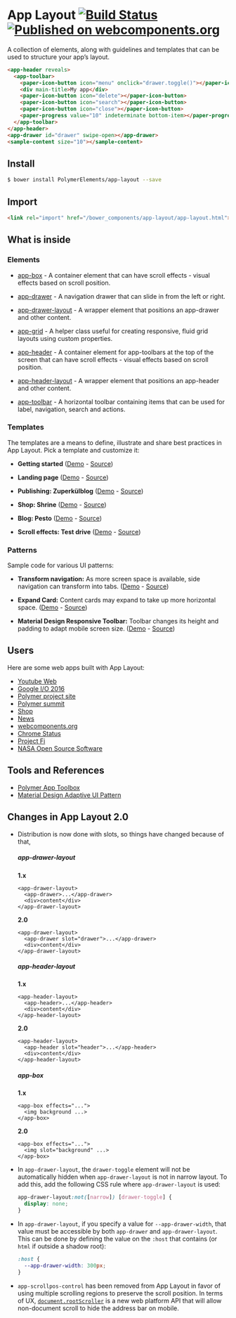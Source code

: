 # App Layout [![Build Status](https://travis-ci.org/PolymerElements/app-layout.svg?branch=master)](https://travis-ci.org/PolymerElements/app-layout) [![Published on webcomponents.org](https://img.shields.io/badge/webcomponents.org-published-blue.svg)](https://beta.webcomponents.org/element/PolymerElements/app-layout)

A collection of elements, along with guidelines and templates that can be used to structure your app’s layout.

<!---
```
<custom-element-demo height="368">
  <template>
    <script src="../webcomponentsjs/webcomponents-lite.min.js"></script>
    <link rel="import" href="app-drawer/app-drawer.html">
    <link rel="import" href="app-header/app-header.html">
    <link rel="import" href="app-toolbar/app-toolbar.html">
    <link rel="import" href="demo/sample-content.html">
    <link rel="import" href="../iron-flex-layout/iron-flex-layout.html">
    <link rel="import" href="../iron-icons/iron-icons.html">
    <link rel="import" href="../paper-icon-button/paper-icon-button.html">
    <link rel="import" href="../paper-progress/paper-progress.html">
    <custom-style>
      <style is="custom-style">
        html, body {
          margin: 0;
          font-family: 'Roboto', 'Noto', sans-serif;
          -webkit-font-smoothing: antialiased;
          background: #f1f1f1;
          max-height: 368px;
        }
        app-toolbar {
          background-color: #4285f4;
          color: #fff;
        }

        paper-icon-button {
          --paper-icon-button-ink-color: white;
        }

        paper-icon-button + [main-title] {
          margin-left: 24px;
        }
        paper-progress {
          display: block;
          width: 100%;
          --paper-progress-active-color: rgba(255, 255, 255, 0.5);
          --paper-progress-container-color: transparent;
        }
        app-header {
          @apply --layout-fixed-top;
          color: #fff;
          --app-header-background-rear-layer: {
            background-color: #ef6c00;
          };
        }
        app-drawer {
          --app-drawer-scrim-background: rgba(0, 0, 100, 0.8);
          --app-drawer-content-container: {
            background-color: #B0BEC5;
          }
        }
        sample-content {
          padding-top: 64px;
        }
      </style>
    </custom-style>
    <next-code-block></next-code-block>
  </template>
</custom-element-demo>
```
-->
```html
<app-header reveals>
  <app-toolbar>
    <paper-icon-button icon="menu" onclick="drawer.toggle()"></paper-icon-button>
    <div main-title>My app</div>
    <paper-icon-button icon="delete"></paper-icon-button>
    <paper-icon-button icon="search"></paper-icon-button>
    <paper-icon-button icon="close"></paper-icon-button>
    <paper-progress value="10" indeterminate bottom-item></paper-progress>
  </app-toolbar>
</app-header>
<app-drawer id="drawer" swipe-open></app-drawer>
<sample-content size="10"></sample-content>
```

## Install

```bash
$ bower install PolymerElements/app-layout --save
```

## Import

```html
<link rel="import" href="/bower_components/app-layout/app-layout.html">
```

## What is inside

### Elements

- [app-box](/app-box) - A container element that can have scroll effects - visual effects based on scroll position.

- [app-drawer](/app-drawer) - A navigation drawer that can slide in from the left or right.

- [app-drawer-layout](/app-drawer-layout) - A wrapper element that positions an app-drawer and other content.

- [app-grid](/app-grid) - A helper class useful for creating responsive, fluid grid layouts using custom properties.

- [app-header](/app-header) - A container element for app-toolbars at the top of the screen that can have scroll effects - visual effects based on scroll position.

- [app-header-layout](/app-header-layout) - A wrapper element that positions an app-header and other content.

- [app-toolbar](/app-toolbar) - A horizontal toolbar containing items that can be used for label, navigation, search and actions.

### Templates

The templates are a means to define, illustrate and share best practices in App Layout. Pick a template and customize it:

- **Getting started**
([Demo](https://polymerelements.github.io/app-layout/templates/getting-started) - [Source](/templates/getting-started))

- **Landing page**
([Demo](https://polymerelements.github.io/app-layout/templates/landing-page) - [Source](/templates/landing-page))

- **Publishing: Zuperkülblog**
([Demo](https://polymerelements.github.io/app-layout/templates/publishing) - [Source](/templates/publishing))

- **Shop: Shrine**
([Demo](https://polymerelements.github.io/app-layout/templates/shrine) - [Source](/templates/shrine))

- **Blog: Pesto**
([Demo](https://polymerelements.github.io/app-layout/templates/pesto) - [Source](/templates/pesto))

- **Scroll effects: Test drive**
([Demo](https://polymerelements.github.io/app-layout/templates/test-drive) - [Source](/templates/test-drive))

### Patterns

Sample code for various UI patterns:

- **Transform navigation:**
As more screen space is available, side navigation can transform into tabs.
([Demo](https://www.webcomponents.org/element/PolymerElements/app-layout/demo/patterns/transform-navigation/index.html) - [Source](/patterns/transform-navigation/x-app.html))

- **Expand Card:**
Content cards may expand to take up more horizontal space.
([Demo](https://www.webcomponents.org/element/PolymerElements/app-layout/demo/patterns/expand-card/index.html) - [Source](/patterns/expand-card/index.html))

- **Material Design Responsive Toolbar:**
Toolbar changes its height and padding to adapt mobile screen size.
([Demo](https://www.webcomponents.org/element/PolymerElements/app-layout/demo/patterns/md-responsive-toolbar/index.html) - [Source](/patterns/md-responsive-toolbar/index.html))

## Users

Here are some web apps built with App Layout:

- [Youtube Web](https://www.youtube.com/new)
- [Google I/O 2016](https://events.google.com/io2016/)
- [Polymer project site](https://www.polymer-project.org/summit)
- [Polymer summit](https://www.polymer-project.org/summit)
- [Shop](https://shop.polymer-project.org)
- [News](https://news.polymer-project.org)
- [webcomponents.org](https://www.webcomponents.org/)
- [Chrome Status](https://www.chromestatus.com/)
- [Project Fi](https://fi.google.com/about/)
- [NASA Open Source Software](https://code.nasa.gov/)

## Tools and References

- [Polymer App Toolbox](https://www.polymer-project.org/2.0/toolbox/)
- [Material Design Adaptive UI Pattern](https://www.google.com/design/spec/layout/adaptive-ui.html#adaptive-ui-patterns)

## Changes in App Layout 2.0

- Distribution is now done with slots, so things have changed because of that,

  ##### app-drawer-layout
  **1.x**
  ```
  <app-drawer-layout>
    <app-drawer>...</app-drawer>
    <div>content</div>
  </app-drawer-layout>
  ```
  **2.0**
  ```
  <app-drawer-layout>
    <app-drawer slot="drawer">...</app-drawer>
    <div>content</div>
  </app-drawer-layout>
  ```

  ##### app-header-layout
  **1.x**
  ```
  <app-header-layout>
    <app-header>...</app-header>
    <div>content</div>
  </app-header-layout>
  ```
  **2.0**
  ```
  <app-header-layout>
    <app-header slot="header">...</app-header>
    <div>content</div>
  </app-header-layout>
  ```

  ##### app-box
  **1.x**
  ```
  <app-box effects="...">
    <img background ...>
  </app-box>
  ```
  **2.0**
  ```
  <app-box effects="...">
    <img slot="background" ...>
  </app-box>
  ```

- In `app-drawer-layout`, the `drawer-toggle` element will not be automatically hidden
when `app-drawer-layout` is not in narrow layout. To add this, add the following CSS rule where
`app-drawer-layout` is used:

  ```css
  app-drawer-layout:not([narrow]) [drawer-toggle] {
    display: none;
  }
  ```
- In `app-drawer-layout`, if you specify a value for `--app-drawer-width`, that value must be
accessible by both `app-drawer` and `app-drawer-layout`. This can be done by defining the value
on the `:host` that contains <app-drawer-layout> (or `html` if outside a shadow root):

  ```css
  :host {
    --app-drawer-width: 300px;
  }
  ```
- `app-scrollpos-control` has been removed from App Layout in favor of using multiple scrolling regions to preserve the scroll position. In terms of UX, [`document.rootScroller`](https://github.com/bokand/NonDocumentRootScroller) is a new web platform API that will allow non-document scroll to hide the address bar on mobile.
